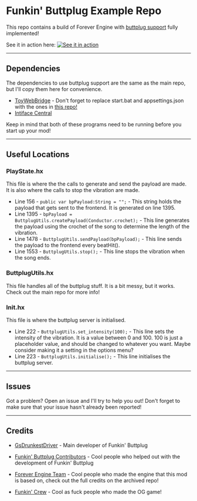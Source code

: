 # Funkin' Buttplug Example Repo
This repo contains a build of Forever Engine with [buttplug support](https://github.com/GsDrunkestDriver/funkin-buttplug) fully implemented!

See it in action here:
[![See it in action](https://img.youtube.com/vi/HTzAlFNEVOY/default.jpg)](https://www.youtube.com/watch?v=HTzAlFNEVOY)

***

## Dependencies
The dependencies to use buttplug support are the same as the main repo, but I'll copy them here for convenience.

* [ToyWebBridge](https://github.com/kyrahabattoir/ToyWebBridge) - Don't forget to replace start.bat and appsettings.json with the ones in [this repo!](https://github.com/GsDrunkestDriver/funkin-buttplug)
* [Intiface Central](https://intiface.com/central/)

Keep in mind that both of these programs need to be running before you start up your mod!

***

## Useful Locations

### PlayState.hx
This file is where the the calls to generate and send the payload are made. It is also where the calls to stop the vibration are made.
* Line 156 - `public var bpPayload:String = "";` - This string holds the payload that gets sent to the frontend. It is generated on line 1395.
* Line 1395 - `bpPayload = ButtplugUtils.createPayload(Conductor.crochet);` - This line generates the payload using the crochet of the song to determine the length of the vibration.
* Line 1478 - `ButtplugUtils.sendPayload(bpPayload);` - This line sends the payload to the frontend every beatHit().
* Line 1553 - `ButtplugUtils.stop();` - This line stops the vibration when the song ends.

### ButtplugUtils.hx
This file handles all of the buttplug stuff. It is a bit messy, but it works. Check out the main repo for more info!

### Init.hx
This file is where the buttplug server is initialised.
* Line 222 - `ButtplugUtils.set_intensity(100);` - This line sets the intensity of the vibration. It is a value between 0 and 100. 100 is just a placeholder value, and should be changed to whatever you want. Maybe consider making it a setting in the options menu?
* Line 223 - `ButtplugUtils.initialise();` - This line initialises the buttplug server.

***

## Issues
Got a problem? Open an issue and I'll try to help you out! Don't forget to make sure that your issue hasn't already been reported!

***

## Credits


* [GsDrunkestDriver](https://github.com/GsDrunkestDriver) - Main developer of Funkin' Buttplug

* [Funkin' Buttplug Contributors](https://github.com/GsDrunkestDriver/funkin-buttplug/graphs/contributors) - Cool people who helped out with the development of Funkin' Buttplug

* [Forever Engine Team](https://github.com/BeastlyGabi/Forever-Engine-Archive/tree/legacy) - Cool people who made the engine that this mod is based on, check out the full credits on the archived repo!

* [Funkin' Crew](https://github.com/FunkinCrew) - Cool as fuck people who made the OG game!
